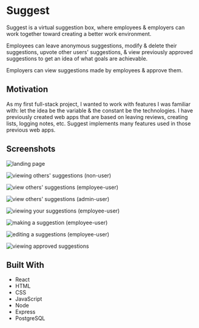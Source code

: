 # Suggest

Suggest is a virtual suggestion box, where employees & employers can work together toward creating a better work environment.

Employees can leave anonymous suggestions, modify & delete their suggestions, upvote other users' suggestions, & view previously approved suggestions to get an idea of what goals are achievable.

Employers can view suggestions made by employees & approve them.

## Motivation

As my first full-stack project, I wanted to work with features I was familiar with: let the idea be the variable & the constant be the technologies. I have previously created web apps that are based on leaving reviews, creating lists, logging notes, etc. Suggest implements many features used in those previous web apps.

## Screenshots

![landing page](https://i.imgur.com/vow6JDA.png)

![viewing others' suggestions (non-user)](https://i.imgur.com/vyliC3h.png)

![view others' suggestions (employee-user)](https://i.imgur.com/6zEtq3B.png)

![view others' suggestions (admin-user)](https://i.imgur.com/tjxEczQ.png)

![viewing your suggestions (employee-user)](https://i.imgur.com/oEa4mR2.png)

![making a suggestion (employee-user)](https://i.imgur.com/Ldk9r1v.png)

![editing a suggestions (employee-user)](https://i.imgur.com/eiAtWmV.png)

![viewing approved suggestions](https://i.imgur.com/GOdvIjE.png)

## Built With

- React
- HTML
- CSS
- JavaScript
- Node
- Express
- PostgreSQL
